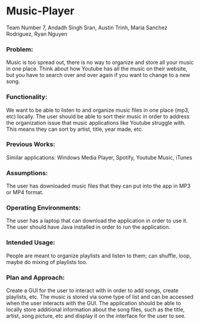# Music-Player
Team Number 7, Andadh Singh Sran, Austin Trinh, Maria Sanchez Rodriguez, Ryan Nguyen

### Problem: 
Music is too spread out, there is no way to organize and store all your music in one place. Think about how Youtube has all the music on their website, but you have to search over and over again if you want to change to a new song. 

### Functionality: 
We want to be able to listen to and organize music files in one place (mp3, etc) locally. 
The user should be able to sort their music in order to address the organization issue that music applications like Youtube struggle with. This means they can sort by artist, title, year made, etc. 

### Previous Works:
Similar applications: Windows Media Player, Spotify, Youtube Music, iTunes

### Assumptions: 
The user has downloaded music files that they can put into the app in MP3 or MP4 format. 

### Operating Environments: 
The user has a laptop that can download the application in order to use it. The user should have Java installed in order to run the application. 

### Intended Usage: 
People are meant to organize playlists and listen to them; can shuffle, loop, maybe do mixing of playlists too. 

### Plan and Approach:
Create a GUI for the user to interact with in order to add songs, create playlists, etc. The music is stored via some type of list and can be accessed when the user interacts with the GUI. The application should be able to locally store additional information about the song files, such as the title, artist, song picture, etc and display it on the interface for the user to see. 
